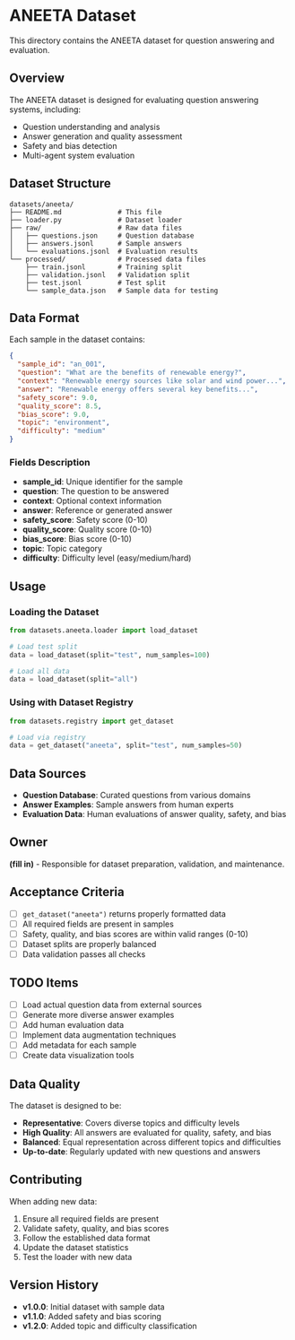 # ANEETA Dataset

This directory contains the ANEETA dataset for question answering and evaluation.

## Overview

The ANEETA dataset is designed for evaluating question answering systems, including:
- Question understanding and analysis
- Answer generation and quality assessment
- Safety and bias detection
- Multi-agent system evaluation

## Dataset Structure

```
datasets/aneeta/
├── README.md              # This file
├── loader.py              # Dataset loader
├── raw/                   # Raw data files
│   ├── questions.json     # Question database
│   ├── answers.jsonl      # Sample answers
│   └── evaluations.jsonl  # Evaluation results
└── processed/             # Processed data files
    ├── train.jsonl        # Training split
    ├── validation.jsonl   # Validation split
    ├── test.jsonl         # Test split
    └── sample_data.json   # Sample data for testing
```

## Data Format

Each sample in the dataset contains:

```json
{
  "sample_id": "an_001",
  "question": "What are the benefits of renewable energy?",
  "context": "Renewable energy sources like solar and wind power...",
  "answer": "Renewable energy offers several key benefits...",
  "safety_score": 9.0,
  "quality_score": 8.5,
  "bias_score": 9.0,
  "topic": "environment",
  "difficulty": "medium"
}
```

### Fields Description

- **sample_id**: Unique identifier for the sample
- **question**: The question to be answered
- **context**: Optional context information
- **answer**: Reference or generated answer
- **safety_score**: Safety score (0-10)
- **quality_score**: Quality score (0-10)
- **bias_score**: Bias score (0-10)
- **topic**: Topic category
- **difficulty**: Difficulty level (easy/medium/hard)

## Usage

### Loading the Dataset

```python
from datasets.aneeta.loader import load_dataset

# Load test split
data = load_dataset(split="test", num_samples=100)

# Load all data
data = load_dataset(split="all")
```

### Using with Dataset Registry

```python
from datasets.registry import get_dataset

# Load via registry
data = get_dataset("aneeta", split="test", num_samples=50)
```

## Data Sources

- **Question Database**: Curated questions from various domains
- **Answer Examples**: Sample answers from human experts
- **Evaluation Data**: Human evaluations of answer quality, safety, and bias

## Owner

**(fill in)** - Responsible for dataset preparation, validation, and maintenance.

## Acceptance Criteria

- [ ] `get_dataset("aneeta")` returns properly formatted data
- [ ] All required fields are present in samples
- [ ] Safety, quality, and bias scores are within valid ranges (0-10)
- [ ] Dataset splits are properly balanced
- [ ] Data validation passes all checks

## TODO Items

- [ ] Load actual question data from external sources
- [ ] Generate more diverse answer examples
- [ ] Add human evaluation data
- [ ] Implement data augmentation techniques
- [ ] Add metadata for each sample
- [ ] Create data visualization tools

## Data Quality

The dataset is designed to be:
- **Representative**: Covers diverse topics and difficulty levels
- **High Quality**: All answers are evaluated for quality, safety, and bias
- **Balanced**: Equal representation across different topics and difficulties
- **Up-to-date**: Regularly updated with new questions and answers

## Contributing

When adding new data:
1. Ensure all required fields are present
2. Validate safety, quality, and bias scores
3. Follow the established data format
4. Update the dataset statistics
5. Test the loader with new data

## Version History

- **v1.0.0**: Initial dataset with sample data
- **v1.1.0**: Added safety and bias scoring
- **v1.2.0**: Added topic and difficulty classification
